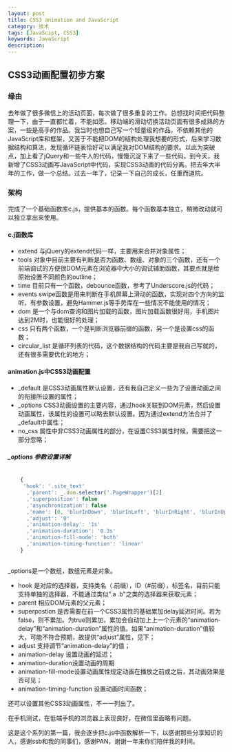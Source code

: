 ```yaml
---
layout: post
title: CSS3 animation and JavaScript
category: 技术
tags: [JavaScipt, CSS3]
keywords: JavaScript
description: 
---
```



## CSS3动画配置初步方案

### 缘由

去年做了很多微信上的活动页面，每次做了很多重复的工作。总想找时间把代码整理一下，由于一直都忙着，不能如愿。移动端的滑动切换活动页面有很多成熟的方案，一些是高手的作品。我当时也想自己写一个轻量级的作品，不依赖其他的JavaScript库和框架，又苦于不能把DOM的结构处理我想要的形式，后来学习数据结构和算法，发现循环链表恰好可以满足我对DOM结构的要求。以此为突破点，加上看了jQuery和一些牛人的代码，慢慢沉淀下来了一些代码。到今天，我新增了CSS3动画写JavaScript中代码，实现CSS3动画的代码分离。把去年大半年的工作，做一个总结。过去一年了，记录一下自己的成长，任重而道院。


### 架构
完成了一个基础函数库c.js，提供基本的函数。每个函数基本独立，稍微改动就可以独立拿出来使用。

#### c.j函数库

- extend  与jQuery的extend代码一样，主要用来合并对象属性；
- tools   对象中目前主要有判断是否为函数、数组、对象的三个函数，还有一个前端调试的方便很DOM元素在浏览器中大小的调试辅助函数，其要点就是给原始设置不同颜色的outline；
- time    目前只有一个函数，debounce函数，参考了Underscore.js的代码；
- events  swipe函数是用来判断在手机屏幕上滑动的函数，实现对四个方向的监听，有参数设置，避免Hammer.js等手势库在一些情况不能使用的情况；
- dom     是一个与dom查询和图片加载的函数，图片加载函数很好用，手机图片达到2M时，也能很好的处理；
- css     只有两个函数，一个是判断浏览器前缀的函数，另一个是设置css的函数；
- circular_list 是循环列表的代码，这个数据结构的代码主要是我自己写就的，还有很多需要优化的地方；


#### animation.js中CSS3动画配置

- _default  是CSS3动画属性默认设置，还有我自己定义一些为了设置动画之间的衔接所设置的属性；
- _options  CSS3动画设置的主要内容，通过hook关联到DOM元素，然后设置动画属性，该属性的设置可以略去默认设置。因为通过extend方法合并了_default中属性；
- no_css    属性中非CSS3动画属性的部分，在设置CSS3属性时候，需要把这一部分忽略；


##### _options 参数设置详解

```javascript

    {
     'hook': '.site_text'
      ,'parent': _.dom.selector('.PageWrapper')[2]
      ,'superposition': false
      ,'asynchronization': false
      ,'name': [0, 'blurInDown', 'blurInLeft', 'blurInRight', 'blurInUp']
      ,'adjust': '0'
      ,'animation-delay': '1s'
      ,'animation-duration': '0.3s'
      ,'animation-fill-mode': 'both'
      ,'animation-timing-function': 'linear' 
    }
    
```

_options是一个数组，数组元素是对象。

- hook              是对应的选择器，支持类名（.前缀），ID（#前缀），标签名，目前只能支持单独的选择器，不能通过类似".a .b"之类的选择器来获取元素；
- parent            相应DOM元素的父元素；
- superpostion      是否需要在前一个CSS3属性的基础累加delay延迟时间。若为false，则不累加。为true则累加，累加会自动加上上一个元素的“animation-delay”和“animation-duration”属性的值。如果“animation-duration”值较大，可能不符合预期，故提供“adjust”属性，见下；
- adjust            支持调节“animation-delay”的值；
- animation-delay   设置动画的延迟；
- animation-duration设置动画的周期
- animation-fill-mode设置动画属性规定动画在播放之前或之后，其动画效果是否可见；
- animation-timing-function 设置动画时间函数；


还可以设置其他CSS3动画属性，不一一列出了。

在手机测试，在低端手机的浏览器上表现良好，在微信里面略有问题。

这是这个系列的第一篇，我会逐步把c.js中函数解析一下，以感谢那些分享知识的人，感谢ssb和我的同事们，感谢PAN，谢谢一年来你们陪伴我的时间。
